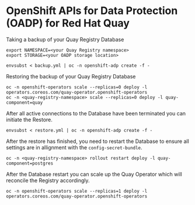 # OpenShift APIs for Data Protection (OADP) for Red Hat Quay 

Taking a backup of your Quay Registry Database
```
export NAMESPACE=<your Quay Registry namespace>
export STORAGE=<your OADP storage location>

envsubst < backup.yml | oc -n openshift-adp create -f -
``` 

Restoring the backup of your Quay Registry Database

```
oc -n openshift-operators scale --replicas=0 deploy -l operators.coreos.com/quay-operator.openshift-operators
oc -n <quay-registry-namespace> scale --replicas=0 deploy -l quay-component=quay
``` 

After all active connections to the Database have been terminated you can initiate the Restore.

```
envsubst < restore.yml | oc -n openshift-adp create -f -
```

After the restore has finished, you need to restart the Database to ensure all settings are in allignment 
with the `config-secret-bundle`.

```
oc -n <quay-registry-namespace> rollout restart deploy -l quay-component=postgres 
```

After the Database restart you can scale up the Quay Operator which will reconcile the Registry accordingly.

```
oc -n openshift-operators scale --replicas=1 deploy -l operators.coreos.com/quay-operator.openshift-operators
``` 

